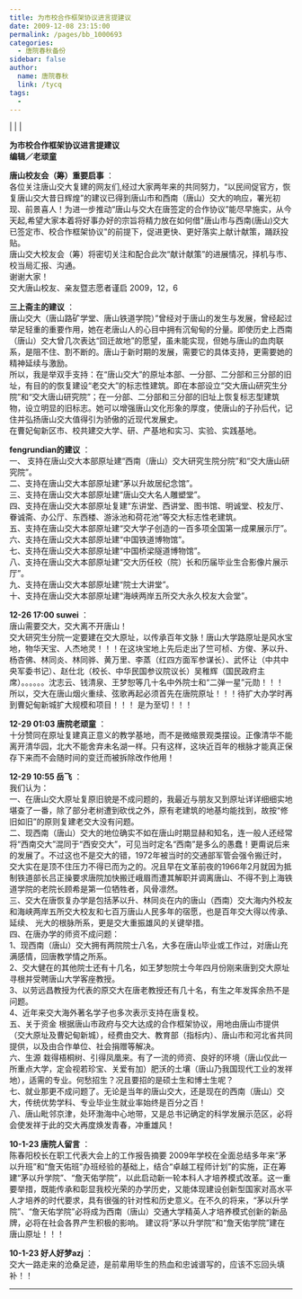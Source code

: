 ```yaml
---
title: 为市校合作框架协议进言提建议
date: 2009-12-08 23:15:00
permalink: /pages/bb_1000693
categories: 
  - 唐院春秋备份
sidebar: false
author: 
  name: 唐院春秋
  link: /tycq
tags: 
  - 
---
```


|  |  |  
  
**为市校合作框架协议进言提建议  
编辑／老顽童**  
  
**唐山校友会（筹）重要启事** ：  
各位关注唐山交大复建的网友们,经过大家两年来的共同努力，“以民间促官方，恢复唐山交大昔日辉煌”的建议已得到唐山市和西南（唐山）交大的响应，署光初现、前景喜人！为进一步推动“唐山与交大在唐签定的合作协议”能尽早施实，从今天起,希望大家本着将好事办好的宗旨将精力放在如何借"唐山市与西南(唐山)交大已签定市、校合作框架协议"的前提下，促进更快、更好落实上献计献策，踊跃投贴。  
唐山交大校友会（筹）将密切关注和配合此次“献计献策”的进展情况，择机与市、校当局汇报、沟通。  
谢谢大家！  
交大唐山校友、亲友暨志愿者谨启 2009，12，6  
  
**三上斋主的建议** ：  
唐山交大（唐山路矿学堂、唐山铁道学院）”曾经对于唐山的发生与发展，曾经起过举足轻重的重要作用，她在老唐山人的心目中拥有沉甸甸的分量。即使历史上西南（唐山）交大曾几次表达“回迁故地”的愿望，虽未能实现，但她与唐山的血肉联系，是阻不住、割不断的。唐山于新时期的发展，需要它的具体支持，更需要她的精神延续与激励。  
所以，我是举双手支持：在“唐山交大”的原址本部、一分部、二分部和三分部的旧址，有目的的恢复建设“老交大”的标志性建筑。即在本部设立“交大唐山研究生分院”和“交大唐山研究院”；在一分部、二分部和三分部的旧址上恢复标志型建筑物，设立明显的旧标志。她可以增强唐山文化形象的厚度，使唐山的子孙后代，记住并弘扬唐山交大值得引为骄傲的近现代发展史。  
在曹妃甸新区市、校共建交大学、研、产基地和实习、实验、实践基地。  
  
**fengrundian的建议** ：  
一、 支持在唐山交大本部原址建“西南（唐山）交大研究生院分院”和“交大唐山研究院”。  
二、支持在唐山交大本部原址建“茅以升故居纪念馆”。  
三、支持在唐山交大本部原址建“唐山交大名人雕塑堂”。  
四、支持在唐山交大本部原址复建“东讲堂、西讲堂、图书馆、明诚堂、校友厅、眷诚斋、办公厅、东西楼、游泳池和荷花池”等交大标志性老建筑。  
五、支持在唐山交大本部原址建“交大学子创造的一百多项全国第一成果展示厅”。  
六、支持在唐山交大本部原址建“中国铁道博物馆”。  
七、支持在唐山交大本部原址建“中国桥梁隧道博物馆”。  
八、支持在唐山交大本部原址建“交大历任校（院）长和历届毕业生合影像片展示厅”。  
九、支持在唐山交大本部原址建“院士大讲堂”。  
十、支持在唐山交大本部原址建“海峡两岸五所交大永久校友大会堂”。  
  
**12-26 17:00 suwei** ：  
唐山需要交大，交大离不开唐山！  
交大研究生分院一定要建在交大原址，以传承百年文脉！唐山大学路原址是风水宝地，物华天宝、人杰地灵！！！在这块宝地上先后走出了竺可桢、方俊、茅以升、杨杏佛、林同炎、林同骅、黄万里、李蒸（红四方面军参谋长）、武怀让（中共中央军委书记）、赵仕北（校长、中华民国参议院议长）吴稚辉（国民政府主席）。。。。。。沈志云、钱清泉、王梦恕等几十名中外院士和“二弹一星”元勋！！！
所以，交大在唐山烟火重续、弦歌再起必须首先在唐院原址！！！待扩大办学时再到曹妃甸新城扩大规模和项目！！！ 是为至切！！！  
  
**12-29 01:03 唐院老顽童** ：  
十分赞同在原址复建真正意义的教学基地，而不是微缩景观类摆设。正像清华不能离开清华园，北大不能舍弃未名湖一样。只有这样，这块近百年的根脉才能真正保存下来而不会随时间的变迁而被拆除改作他用！  
  
**12-29 10:55 岳飞** ：  
我们认为：  
一、在唐山交大原址复原旧貌是不成问题的，我最近与朋友又到原址详详细细实地堪查了一番，除了部分老树遭到砍伐之外，原有老建筑的地基均能找到，故按“修旧如旧”的原则复建老交大没有问题。  
二、现西南（唐山）交大的地位确实不如在唐山时期显赫和知名，连一般人还经常将“西南交大”混同于“西安交大”，可见当时定名“西南”是多么的愚蠢！更甭说后来的发展了。不过这也不是交大的错，1972年被当时的交通部军管会强令搬迁时，交大实在是顶不住压力不得已而为之的。况且早在文革前夜的1966年2月就因为抵制铁道部长吕正操要求唐院加快搬迁峨眉而遭其解职并调离唐山、不得不到上海铁道学院的老院长顾希是第一位牺牲者，风骨凛然。  
三、交大在唐恢复办学是包括茅以升、林同炎在内的唐山（西南）交大海内外校友和海峡两岸五所交大校友和七百万唐山人民多年的宿愿，也是百年交大得以传承、延续、
光大的根脉所系，更是交大重振雄风的关键举措。  
四、在唐办学的师资不成问题：  
1、现西南（唐山）交大拥有两院院士八名，大多在唐山毕业或工作过，对唐山充满感情，回唐教学情之所系。  
2、交大健在的其他院士还有十几名，如王梦恕院士今年四月份刚来唐到交大原址寻根并受聘唐山大学客座教授。  
3、以劳远昌教授为代表的原交大在唐老教授还有几十名，有生之年发挥余热不是问题。  
4、近年来交大海外著名学子也多次表示支持在唐复校。  
五、关于资金
根据唐山市政府与交大达成的合作框架协议，用地由唐山市提供（交大原址及曹妃甸新城），经费由交大、教育部（指标内）、唐山市和河北省共同提供，以及由合作单位、社会捐赠等解决。  
六、生源
栽得梧桐树、引得凤凰来。有了一流的师资、良好的环境（唐山仅此一所重点大学，定会视若珍宝、关爱有加）肥沃的土壤（唐山乃我国现代工业的发祥地），适需的专业。何愁招生？况且要招的是硕士生和博士生呢？  
七、就业那更不成问题了。无论是当年的唐山交大，还是现在的西南（唐山）交大，传统优势学科、专业毕业生就业率始终是百分之百！  
八、唐山毗邻京津，处环渤海中心地带，又是总书记确定的科学发展示范区，必将会使发祥于此的交大再度焕发青春，冲重雄风！  
  
**10-1-23 唐院人留言** ：  
陈春阳校长在职工代表大会上的工作报告摘要
2009年学校在全面总结多年来“茅以升班”和“詹天佑班”办班经验的基础上，结合“卓越工程师计划”的实施，正在筹建“茅以升学院”、“詹天佑学院”，以此启动新一轮本科人才培养模式改革。这一重要举措，既能传承和彰显我校光荣的办学历史，又能体现建设创新型国家对高水平人才培养的时代要求，具有很强的针对性和历史意义。在不久的将来，“茅以升学院”、“詹天佑学院”必将成为西南（唐山）交通大学精英人才培养模式创新的新品牌，必将在社会各界产生积极的影响。
建议将“茅以升学院”和“詹天佑学院”建在唐山原址！！！  
  
**10-1-23 好人好梦azj** ：  
交大一路走来的沧桑足迹，是前辈用毕生的热血和忠诚谱写的，应该不忘回头填补！！  
  
  
---
